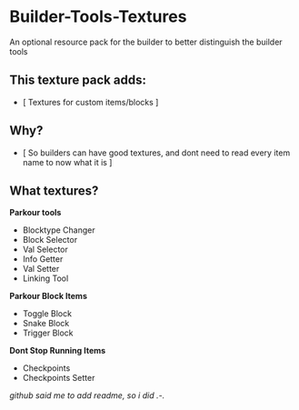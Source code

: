 # Builder-Tools-Textures

An optional resource pack for the builder to better distinguish the builder tools

## **This texture pack adds:**

- [ Textures for custom items/blocks ]
## **Why?**
- [ So builders can have good textures, and dont need to read every item name to now what it is ]
## **What textures?**

**Parkour tools**
- Blocktype Changer
- Block Selector
- Val Selector
- Info Getter
- Val Setter
- Linking Tool

**Parkour Block Items**
- Toggle Block
- Snake Block
- Trigger Block

**Dont Stop Running Items**
- Checkpoints
- Checkpoints Setter


*github said me to add readme, so i did .-.*
